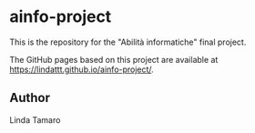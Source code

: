 # ainfo-project

This is the repository for the "Abilità informatiche" final project.

The GitHub pages based on this project are available at https://lindattt.github.io/ainfo-project/.

Author
------

Linda Tamaro